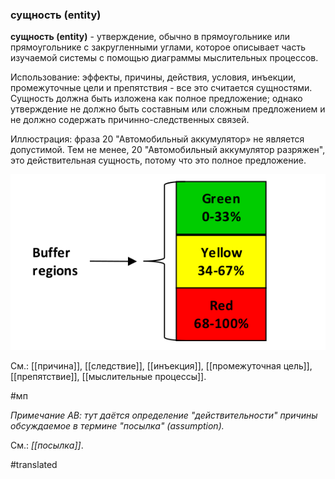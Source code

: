 ### сущность (entity)

**сущность (entity)** - утверждение, обычно в прямоугольнике или прямоугольнике с закругленными углами, которое описывает часть изучаемой системы с помощью диаграммы мыслительных процессов.

Использование: эффекты, причины, действия, условия, инъекции, промежуточные цели и препятствия - все это считается сущностями. Сущность должна быть изложена как полное предложение; однако утверждение не должно быть составным или сложным предложением и не должно содержать причинно-следственных связей.

Иллюстрация: фраза 20 "Автомобильный аккумулятор» не является допустимой. Тем не менее, 20 "Автомобильный аккумулятор разряжен", это действительная сущность, потому что это полное предложение.

![](images/image43.png)

См.: [[причина]], [[следствие]], [[инъекция]], [[промежуточная цель]], [[препятствие]], [[мыслительные процессы]].

#мп

*Примечание АВ: тут даётся определение "действительности" причины обсуждаемое в термине "посылка" (assumption).*

См.: *[[посылка]]*.

#translated
